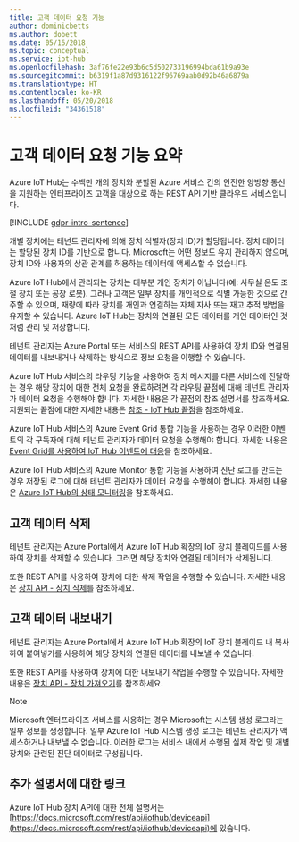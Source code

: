 ```yaml
---
title: 고객 데이터 요청 기능
author: dominicbetts
ms.author: dobett
ms.date: 05/16/2018
ms.topic: conceptual
ms.service: iot-hub
ms.openlocfilehash: 3af76fe22e93b6c5d502733196994bda61b9a93e
ms.sourcegitcommit: b6319f1a87d9316122f96769aab0d92b46a6879a
ms.translationtype: HT
ms.contentlocale: ko-KR
ms.lasthandoff: 05/20/2018
ms.locfileid: "34361518"
---
```

# <a name="summary-of-customer-data-request-features"></a>고객 데이터 요청 기능 요약

Azure IoT Hub는 수백만 개의 장치와 분할된 Azure 서비스 간의 안전한 양방향 통신을 지원하는 엔터프라이즈 고객을 대상으로 하는 REST API 기반 클라우드 서비스입니다.

[!INCLUDE [gdpr-intro-sentence](../../includes/gdpr-intro-sentence.md)]

개별 장치에는 테넌트 관리자에 의해 장치 식별자(장치 ID)가 할당됩니다. 장치 데이터는 할당된 장치 ID를 기반으로 합니다. Microsoft는 어떤 정보도 유지 관리하지 않으며, 장치 ID와 사용자의 상관 관계를 허용하는 데이터에 액세스할 수 없습니다.

Azure IoT Hub에서 관리되는 장치는 대부분 개인 장치가 아닙니다(예: 사무실 온도 조절 장치 또는 공장 로봇). 그러나 고객은 일부 장치를 개인적으로 식별 가능한 것으로 간주할 수 있으며, 재량에 따라 장치를 개인과 연결하는 자체 자사 또는 재고 추적 방법을 유지할 수 있습니다. Azure IoT Hub는 장치와 연결된 모든 데이터를 개인 데이터인 것처럼 관리 및 저장합니다.

테넌트 관리자는 Azure Portal 또는 서비스의 REST API를 사용하여 장치 ID와 연결된 데이터를 내보내거나 삭제하는 방식으로 정보 요청을 이행할 수 있습니다.

Azure IoT Hub 서비스의 라우팅 기능을 사용하여 장치 메시지를 다른 서비스에 전달하는 경우 해당 장치에 대한 전체 요청을 완료하려면 각 라우팅 끝점에 대해 테넌트 관리자가 데이터 요청을 수행해야 합니다. 자세한 내용은 각 끝점의 참조 설명서를 참조하세요. 지원되는 끝점에 대한 자세한 내용은 [참조 - IoT Hub 끝점](iot-hub-devguide-endpoints.md)을 참조하세요.

Azure IoT Hub 서비스의 Azure Event Grid 통합 기능을 사용하는 경우 이러한 이벤트의 각 구독자에 대해 테넌트 관리자가 데이터 요청을 수행해야 합니다. 자세한 내용은 [Event Grid를 사용하여 IoT Hub 이벤트에 대응](iot-hub-event-grid.md)을 참조하세요.

Azure IoT Hub 서비스의 Azure Monitor 통합 기능을 사용하여 진단 로그를 만드는 경우 저장된 로그에 대해 테넌트 관리자가 데이터 요청을 수행해야 합니다. 자세한 내용은 [Azure IoT Hub의 상태 모니터링](iot-hub-monitor-resource-health.md)을 참조하세요.

## <a name="deleting-customer-data"></a>고객 데이터 삭제

테넌트 관리자는 Azure Portal에서 Azure IoT Hub 확장의 IoT 장치 블레이드를 사용하여 장치를 삭제할 수 있습니다. 그러면 해당 장치와 연결된 데이터가 삭제됩니다.

또한 REST API를 사용하여 장치에 대한 삭제 작업을 수행할 수 있습니다. 자세한 내용은 [장치 API - 장치 삭제](https://docs.microsoft.com/rest/api/iothub/deviceapi/deletedevice)를 참조하세요.

## <a name="exporting-customer-data"></a>고객 데이터 내보내기

테넌트 관리자는 Azure Portal에서 Azure IoT Hub 확장의 IoT 장치 블레이드 내 복사하여 붙여넣기를 사용하여 해당 장치와 연결된 데이터를 내보낼 수 있습니다.

또한 REST API를 사용하여 장치에 대한 내보내기 작업을 수행할 수 있습니다. 자세한 내용은 [장치 API - 장치 가져오기](https://docs.microsoft.com/rest/api/iothub/deviceapi/getdevice)를 참조하세요.

> [!NOTE]
> Microsoft 엔터프라이즈 서비스를 사용하는 경우 Microsoft는 시스템 생성 로그라는 일부 정보를 생성합니다. 일부 Azure IoT Hub 시스템 생성 로그는 테넌트 관리자가 액세스하거나 내보낼 수 없습니다. 이러한 로그는 서비스 내에서 수행된 실제 작업 및 개별 장치와 관련된 진단 데이터로 구성됩니다.

## <a name="links-to-additional-documentation"></a>추가 설명서에 대한 링크

Azure IoT Hub 장치 API에 대한 전체 설명서는 [https://docs.microsoft.com/rest/api/iothub/deviceapi](https://docs.microsoft.com/rest/api/iothub/deviceapi)에 있습니다.